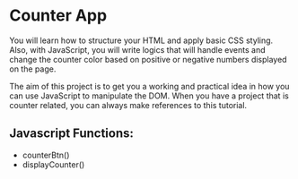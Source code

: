 # Counter App

You will learn how to structure your HTML and apply basic CSS styling. Also, with JavaScript, you will write logics that will handle events and change the counter color based on positive or negative numbers displayed on the page.

The aim of this project is to get you a working and practical idea in how you can use JavaScript to manipulate the DOM. When you have a project that is counter related, you can always make references to this tutorial. 

## Javascript Functions:
* counterBtn()
* displayCounter()